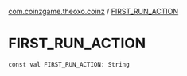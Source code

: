 [com.coinzgame.theoxo.coinz](index.md) / [FIRST_RUN_ACTION](.)

# FIRST_RUN_ACTION

`const val FIRST_RUN_ACTION: String`